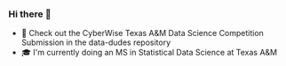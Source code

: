 ### Hi there 👋

- 🔭 Check out the CyberWise Texas A&M Data Science Competition Submission in the data-dudes repository
- :mortar_board: I'm currently doing an MS in Statistical Data Science at Texas A&M
